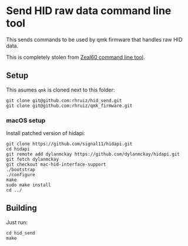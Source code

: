 # Send HID raw data command line tool

This sends commands to be used by qmk firmware that handles raw HID data.

This is completely stolen from [Zeal60 command line tool](https://github.com/Wilba6582/zeal60).


## Setup

This asumes `qmk` is cloned next to this folder:

```
git clone git@github.com:rhruiz/hid_send.git
git clone git@github.com:rhruiz/qmk_firmware.git
```

### macOS setup

Install patched version of hidapi:

```shell
git clone https://github.com/signal11/hidapi.git
cd hidapi
git remote add dylanmckay https://github.com/dylanmckay/hidapi.git
git fetch dylanmckay
git checkout mac-hid-interface-support
./bootstrap
./configure
make
sudo make install
cd ../
```

## Building

Just run:

```
cd hid_send
make
```

